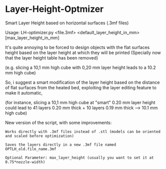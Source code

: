 # Layer-Height-Optmizer
Smart Layer Height based on horizontal surfaces (.3mf files)

Usage:  LH-optimizer.py <file.3mf> <default_layer_height_in_mm> [max_layer_height_in_mm]

It's quite annoying to be forced to design objects with the flat surfaces height based on the layer height at which they will be printed (Specially now that the layer height table has been removed)

(e.g. slicing a 10,1 mm high cube with 0,20 mm layer height leads to a 10.2 mm high cube)

So, i suggest a smart modification of the layer height based on the distance of flat surfaces from the heated bed, exploiting the layer editing feature to make it automatic,

(for instance, slicing a 10,1 mm high cube at "smart" 0.20 mm layer height could lead to 41 layers 0.20 mm thick + 10 layers 0.19 mm thick --> 10.1 mm high cube)

New version of the script, with some improvements:

    Works directly with .3mf files instead of .stl (models can be oriented and scaled before optimization)

    Saves the layers directly in a new .3mf file named OPTLH_old.file_name.3mf

    Optional Parameter: max_layer_height (usually you want to set it at 0.75*nozzle-width)

